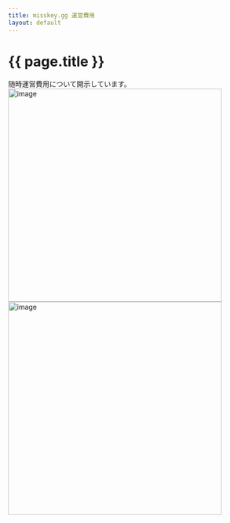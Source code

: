 ```yaml
---
title: misskey.gg 運営費用
layout: default
---
```

 
# {{ page.title }}

随時運営費用について開示しています。  
<img width="435" alt="image" src="https://media.discordapp.net/attachments/984018098485080085/1133258516040273960/image.png">  
<img width="435" alt="image" src="https://media.discordapp.net/attachments/984018098485080085/1133258626082017380/image.png">
